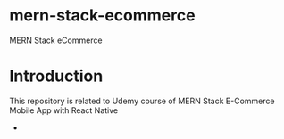 # mern-stack-ecommerce
MERN Stack eCommerce


# Introduction
This repository is related to Udemy course of MERN Stack E-Commerce Mobile App with React Native

*


